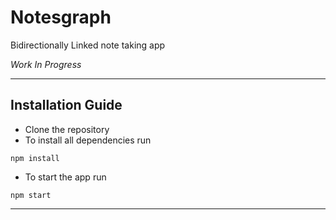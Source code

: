 # Notesgraph

Bidirectionally Linked note taking app

*Work In Progress*

---

## Installation Guide

- Clone the repository
- To install all dependencies run 
```
npm install
``` 
- To start the app run
```
npm start
```

---
